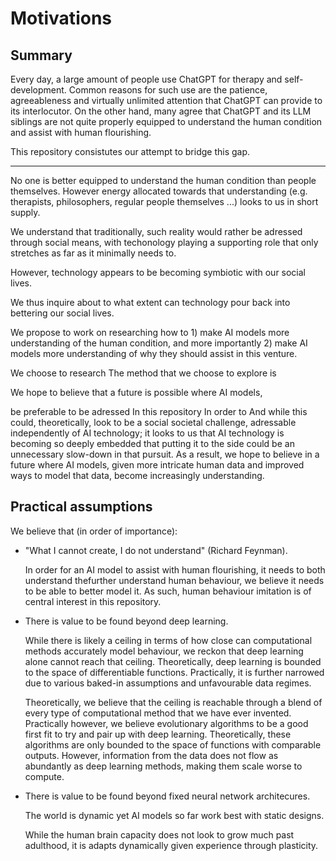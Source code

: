 # Motivations

## Summary

Every day, a large amount of people use ChatGPT for therapy and self-development. Common reasons for such use are the patience, agreeableness and virtually unlimited attention that ChatGPT can provide to its interlocutor. On the other hand, many agree that ChatGPT and its LLM siblings are not quite properly equipped to understand the human condition and assist with human flourishing.

This repository consistutes our attempt to bridge this gap.

---

No one is better equipped to understand the human condition than people themselves. However energy allocated towards that understanding (e.g. therapists, philosophers, regular people themselves ...) looks to us in short supply.

We understand that traditionally, such reality would rather be adressed through social means, with techonology playing a supporting role that only stretches as far as it minimally needs to.

However, technology appears to be becoming symbiotic with our social lives.

We thus inquire about to what extent can technology pour back into bettering our social lives.

We propose to work on researching how to 1) make AI models more understanding of the human condition, and more importantly 2) make AI models more understanding of why they should assist in this venture.

We choose to research 
The method that we choose to explore is



We hope to believe that a future is possible where AI models,

be preferable to be adressed 
In this repository
In order to
And while this could, theoretically, look to be a social societal challenge, adressable independently of AI technology; it looks to us that AI technology is becoming so deeply embedded that putting it to the side could be an unnecessary slow-down in that pursuit. As a result, we hope to believe in a future where AI models, given more intricate human data and improved ways to model that data, become increasingly understanding.

## Practical assumptions

We believe that (in order of importance):

- "What I cannot create, I do not understand" (Richard Feynman).

    In order for an AI model to assist with human flourishing, it needs to both understand thefurther understand human behaviour, we believe it needs to be able to better model it. As such, human behaviour imitation is of central interest in this repository.

- There is value to be found beyond deep learning.

    While there is likely a ceiling in terms of how close can computational methods accurately model behaviour, we reckon that deep learning alone cannot reach that ceiling. Theoretically, deep learning is bounded to the space of differentiable functions. Practically, it is further narrowed due to various baked-in assumptions and unfavourable data regimes.

    Theoretically, we believe that the ceiling is reachable through a blend of every type of computational method that we have ever invented. Practically however, we believe evolutionary algorithms to be a good first fit to try and pair up with deep learning. Theoretically, these algorithms are only bounded to the space of functions with comparable outputs. However, information from the data does not flow as abundantly as deep learning methods, making them scale worse to compute.

- There is value to be found beyond fixed neural network architecures.

    The world is dynamic yet AI models so far work best with static designs.

    While the human brain capacity does not look to grow much past adulthood, it is adapts dynamically given experience through plasticity.
